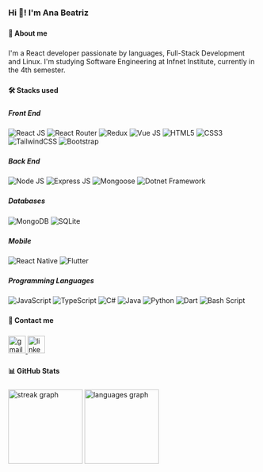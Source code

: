 <h3 align="left">Hi 👋! I'm Ana Beatriz</h3>

###

<h4 align="left">🚀 About me</h4>

###

<p align="left">I'm a React developer passionate by languages, Full-Stack Development and Linux. I'm studying Software Engineering at Infnet Institute, currently in the 4th semester.</p>

###

<h4 align="left">🛠 Stacks used</h4>

###

<h5 align="left">Front End</h5>

###
![React JS](https://img.shields.io/badge/React-61DAFB.svg?style=for-the-badge&logo=React&logoColor=black)
![React Router](https://img.shields.io/badge/React%20Router-CA4245.svg?style=for-the-badge&logo=React-Router&logoColor=white)
![Redux](https://img.shields.io/badge/Redux-764ABC.svg?style=for-the-badge&logo=Redux&logoColor=white)
![Vue JS](https://img.shields.io/badge/Vue.js-4FC08D.svg?style=for-the-badge&logo=vuedotjs&logoColor=white)
![HTML5](https://img.shields.io/badge/HTML5-E34F26.svg?style=for-the-badge&logo=HTML5&logoColor=white)
![CSS3](https://img.shields.io/badge/CSS-663399.svg?style=for-the-badge&logo=CSS&logoColor=white)
![TailwindCSS](https://img.shields.io/badge/Tailwind%20CSS-06B6D4.svg?style=for-the-badge&logo=Tailwind-CSS&logoColor=white)
![Bootstrap](https://img.shields.io/badge/Bootstrap-7952B3.svg?style=for-the-badge&logo=Bootstrap&logoColor=white)

###

<h5 align="left">Back End</h5>

###

![Node JS](https://img.shields.io/badge/Node.js-5FA04E.svg?style=for-the-badge&logo=nodedotjs&logoColor=white)
![Express JS](https://img.shields.io/badge/Express-000000.svg?style=for-the-badge&logo=Express&logoColor=white)
![Mongoose](https://img.shields.io/badge/Mongoose-880000.svg?style=for-the-badge&logo=Mongoose&logoColor=white)
![Dotnet Framework](https://img.shields.io/badge/.NET-512BD4.svg?style=for-the-badge&logo=dotnet&logoColor=white)

###

<h5 align="left">Databases</h5>

![MongoDB](https://img.shields.io/badge/MongoDB-47A248.svg?style=for-the-badge&logo=MongoDB&logoColor=white)
![SQLite](https://img.shields.io/badge/SQLite-003B57.svg?style=for-the-badge&logo=SQLite&logoColor=white)

###

<h5 align="left">Mobile</h5>

###

![React Native](https://img.shields.io/badge/react_native-%2320232a.svg?style=for-the-badge&logo=react&logoColor=%2361DAFB)
![Flutter](https://img.shields.io/badge/Flutter-02569B.svg?style=for-the-badge&logo=Flutter&logoColor=white)

###

<h5 align="left">Programming Languages</h5>

###

![JavaScript](https://img.shields.io/badge/javascript-%23323330.svg?style=for-the-badge&logo=javascript&logoColor=%23F7DF1E)
![TypeScript](https://img.shields.io/badge/typescript-%23007ACC.svg?style=for-the-badge&logo=typescript&logoColor=white)
![C#](https://img.shields.io/badge/c%23-%23239120.svg?style=for-the-badge&logo=csharp&logoColor=white)
![Java](https://img.shields.io/badge/java-%23ED8B00.svg?style=for-the-badge&logo=openjdk&logoColor=white)
![Python](https://img.shields.io/badge/Python-3776AB.svg?style=for-the-badge&logo=Python&logoColor=white)
![Dart](https://img.shields.io/badge/Dart-0175C2.svg?style=for-the-badge&logo=Dart&logoColor=white)
![Bash Script](https://img.shields.io/badge/bash_script-%23121011.svg?style=for-the-badge&logo=gnu-bash&logoColor=white)

###

<h4 align="left">🔗 Contact me</h4>

###

<div align="left">
  <a href="mailto:anabrmattos@gmail.com" target="_blank">
    <img src="https://img.shields.io/static/v1?message=Gmail&logo=gmail&label=&color=D14836&logoColor=white&labelColor=&style=for-the-badge" height="35" alt="gmail logo"  />
  </a>
  <a href="in/ana-beatriz-rangel-mattos-7094b92b8" target="_blank">
    <img src="https://img.shields.io/static/v1?message=LinkedIn&logo=linkedin&label=&color=0077B5&logoColor=white&labelColor=&style=for-the-badge" height="35" alt="linkedin logo"  />
  </a>
</div>

###

<h4 align="left">📊 GitHub Stats</h4>

###

<div align="left">
  <img src="https://streak-stats.demolab.com?user=ana-rangel-mattos&locale=en&mode=daily&theme=ayu-mirage&hide_border=true&border_radius=5&order=3" height="150" alt="streak graph"  />
  <img src="https://github-readme-stats.vercel.app/api/top-langs?username=ana-rangel-mattos&locale=en&hide_title=false&layout=compact&card_width=320&langs_count=6&theme=ayu-mirage&hide_border=true&order=2" height="150" alt="languages graph"  />
</div>

###
